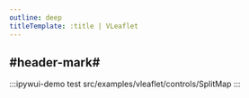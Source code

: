 ```yaml
---
outline: deep
titleTemplate: :title | VLeaflet
---
```


## #header-mark#
:::ipywui-demo test
src/examples/vleaflet/controls/SplitMap
::: 
